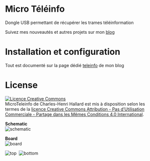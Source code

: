 Micro Téléinfo
==============
Dongle USB permettant de récupérer les trames téléinformation

Suivez mes nouveautés et autres projets sur mon [blog][4] 

Installation et configuration
==============================

Tout est documenté sur la page dédié [teleinfo][5] de mon blog 

License
=======

<a rel="license" href="http://creativecommons.org/licenses/by-nc-sa/4.0/"><img alt="Licence Creative Commons" style="border-width:0" src="https://i.creativecommons.org/l/by-nc-sa/4.0/88x31.png" /></a><br /><span xmlns:dct="http://purl.org/dc/terms/" property="dct:title">MicroTeleinfo</span> de <span xmlns:cc="http://creativecommons.org/ns#" property="cc:attributionName">Charles-Henri Hallard</span> est mis à disposition selon les termes de la <a rel="license" href="http://creativecommons.org/licenses/by-nc-sa/4.0/">licence Creative Commons Attribution - Pas d’Utilisation Commerciale - Partage dans les Mêmes Conditions 4.0 International</a>.


**Schematic**  
![schematic](https://raw.github.com/hallard/teleinfo/master/MicroTeleinfo/MicroTeleinfo-sch.png)

**Board**  
![board]( https://raw.github.com/hallard/teleinfo/master/MicroTeleinfo/MicroTeleinfo-brd.png )

![top](https://raw.github.com/hallard/teleinfo/master/MicroTeleinfo/MicroTeleinfo-top.png)&nbsp;&nbsp;![bottom](https://raw.github.com/hallard/teleinfo/master/MicroTeleinfo/MicroTeleinfo-bot.png)


[4]: http://hallard.me
[5]: http://hallard.me/teleinfo/

